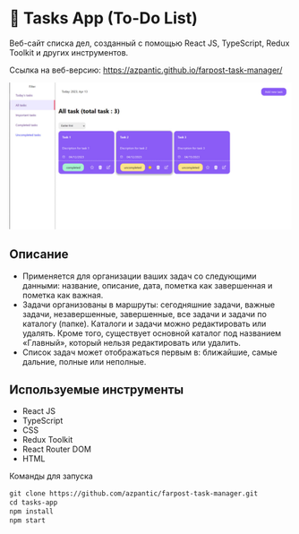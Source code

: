 # 📅 Tasks App (To-Do List)

Веб-сайт списка дел, созданный с помощью React JS, TypeScript, Redux Toolkit и других инструментов.

Ссылка на веб-версию: https://azpantic.github.io/farpost-task-manager/

![Пример интерфейса](https://github.com/azpantic/farpost-task-manager/blob/master/public/Task-App-Img.jpg)

## Описание

- Применяется для организации ваших задач со следующими данными: название, описание, дата, пометка как завершенная и пометка как важная.
- Задачи организованы в маршруты: сегодняшние задачи, важные задачи, незавершенные, завершенные, все задачи и задачи по каталогу (папке). Каталоги и задачи можно редактировать или удалять. Кроме того, существует основной каталог под названием «Главный», который нельзя редактировать или удалить.
- Список задач может отображаться первым в: ближайшие, самые дальние, полные или неполные.


## Используемые инструменты

- React JS
- TypeScript
- CSS
- Redux Toolkit
- React Router DOM
- HTML


Команды для запуска

``` 
git clone https://github.com/azpantic/farpost-task-manager.git
cd tasks-app
npm install
npm start
```

